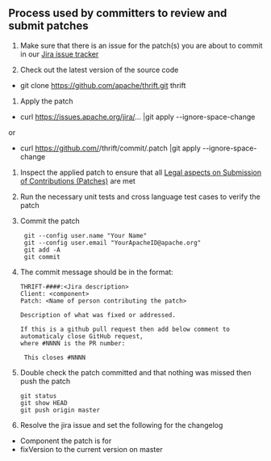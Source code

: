## Process used by committers to review and submit patches

1. Make sure that there is an issue for the patch(s) you are about to commit in our [Jira issue tracker](http://issues.apache.org/jira/browse/THRIFT)

1. Check out the latest version of the source code

  * git clone https://github.com/apache/thrift.git thrift

1. Apply the patch

  * curl https://issues.apache.org/jira/... |git apply --ignore-space-change

  or

  * curl https://github.com/<GitHub User>/thrift/commit/<Commit ID>.patch |git apply --ignore-space-change


1. Inspect the applied patch to ensure that all [Legal aspects on Submission of Contributions (Patches)](http://www.apache.org/licenses/LICENSE-2.0.html#contributions) are met

1. Run the necessary unit tests and cross language test cases to verify the patch

1. Commit the patch

        git --config user.name "Your Name"
        git --config user.email "YourApacheID@apache.org"
        git add -A
        git commit

1. The commit message should be in the format:

       THRIFT-####:<Jira description>
       Client: <component>
       Patch: <Name of person contributing the patch>

       Description of what was fixed or addressed.

       If this is a github pull request then add below comment to automaticaly close GitHub request, 
	   where #NNNN is the PR number:
       
        This closes #NNNN


1. Double check the patch committed and that nothing was missed then push the patch

       git status
       git show HEAD
       git push origin master


1. Resolve the jira issue and set the following for the changelog

  * Component the patch is for
  * fixVersion to the current version on master

